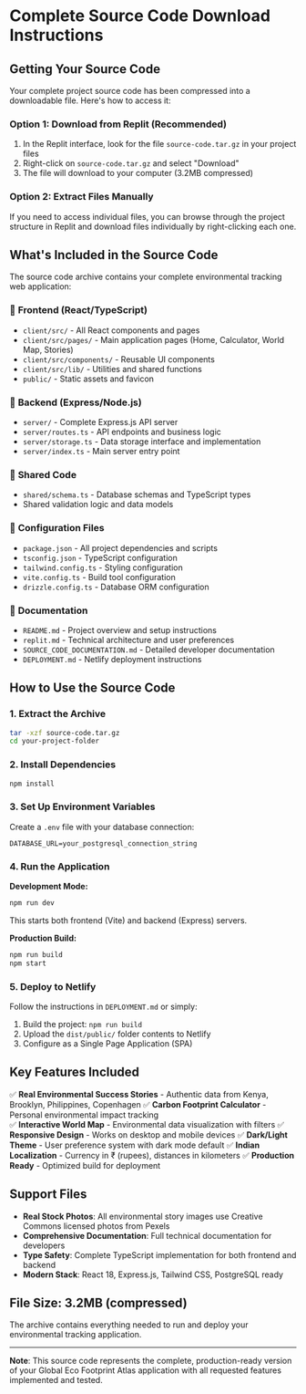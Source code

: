 # Complete Source Code Download Instructions

## Getting Your Source Code

Your complete project source code has been compressed into a downloadable file. Here's how to access it:

### Option 1: Download from Replit (Recommended)
1. In the Replit interface, look for the file `source-code.tar.gz` in your project files
2. Right-click on `source-code.tar.gz` and select "Download"
3. The file will download to your computer (3.2MB compressed)

### Option 2: Extract Files Manually
If you need to access individual files, you can browse through the project structure in Replit and download files individually by right-clicking each one.

## What's Included in the Source Code

The source code archive contains your complete environmental tracking web application:

### 📁 **Frontend (React/TypeScript)**
- `client/src/` - All React components and pages
- `client/src/pages/` - Main application pages (Home, Calculator, World Map, Stories)
- `client/src/components/` - Reusable UI components  
- `client/src/lib/` - Utilities and shared functions
- `public/` - Static assets and favicon

### 📁 **Backend (Express/Node.js)**
- `server/` - Complete Express.js API server
- `server/routes.ts` - API endpoints and business logic
- `server/storage.ts` - Data storage interface and implementation
- `server/index.ts` - Main server entry point

### 📁 **Shared Code**
- `shared/schema.ts` - Database schemas and TypeScript types
- Shared validation logic and data models

### 📁 **Configuration Files**
- `package.json` - All project dependencies and scripts
- `tsconfig.json` - TypeScript configuration
- `tailwind.config.ts` - Styling configuration  
- `vite.config.ts` - Build tool configuration
- `drizzle.config.ts` - Database ORM configuration

### 📁 **Documentation**
- `README.md` - Project overview and setup instructions
- `replit.md` - Technical architecture and user preferences
- `SOURCE_CODE_DOCUMENTATION.md` - Detailed developer documentation
- `DEPLOYMENT.md` - Netlify deployment instructions

## How to Use the Source Code

### 1. **Extract the Archive**
```bash
tar -xzf source-code.tar.gz
cd your-project-folder
```

### 2. **Install Dependencies**
```bash
npm install
```

### 3. **Set Up Environment Variables**
Create a `.env` file with your database connection:
```
DATABASE_URL=your_postgresql_connection_string
```

### 4. **Run the Application**

**Development Mode:**
```bash
npm run dev
```
This starts both frontend (Vite) and backend (Express) servers.

**Production Build:**
```bash
npm run build
npm start
```

### 5. **Deploy to Netlify**
Follow the instructions in `DEPLOYMENT.md` or simply:
1. Build the project: `npm run build`
2. Upload the `dist/public/` folder contents to Netlify
3. Configure as a Single Page Application (SPA)

## Key Features Included

✅ **Real Environmental Success Stories** - Authentic data from Kenya, Brooklyn, Philippines, Copenhagen
✅ **Carbon Footprint Calculator** - Personal environmental impact tracking  
✅ **Interactive World Map** - Environmental data visualization with filters
✅ **Responsive Design** - Works on desktop and mobile devices
✅ **Dark/Light Theme** - User preference system with dark mode default
✅ **Indian Localization** - Currency in ₹ (rupees), distances in kilometers
✅ **Production Ready** - Optimized build for deployment

## Support Files

- **Real Stock Photos**: All environmental story images use Creative Commons licensed photos from Pexels
- **Comprehensive Documentation**: Full technical documentation for developers
- **Type Safety**: Complete TypeScript implementation for both frontend and backend
- **Modern Stack**: React 18, Express.js, Tailwind CSS, PostgreSQL ready

## File Size: 3.2MB (compressed)
The archive contains everything needed to run and deploy your environmental tracking application.

---

**Note**: This source code represents the complete, production-ready version of your Global Eco Footprint Atlas application with all requested features implemented and tested.